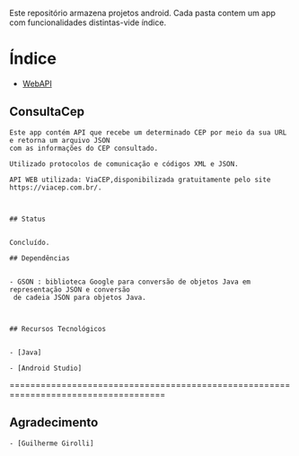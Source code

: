 

Este repositório armazena projetos android. Cada pasta contem um app com funcionalidades   distintas-vide índice. 


Índice
=================
   * [WebAPI](#consultaCep)
 

## ConsultaCep

```
Este app contém API que recebe um determinado CEP por meio da sua URL e retorna um arquivo JSON  
com as informações do CEP consultado.

Utilizado protocolos de comunicação e códigos XML e JSON.
  
API WEB utilizada: ViaCEP,disponibilizada gratuitamente pelo site https://viacep.com.br/.



## Status


Concluído.

## Dependências


- GSON : biblioteca Google para conversão de objetos Java em representação JSON e conversão  
 de cadeia JSON para objetos Java.



## Recursos Tecnológicos


- [Java]

- [Android Studio]

```


====================================================================================
## Agradecimento

```
- [Guilherme Girolli]
